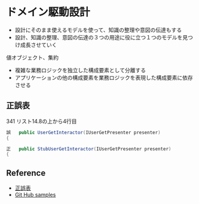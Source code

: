 # ドメイン駆動設計

- 設計にそのまま使えるモデルを使って、知識の整理や意図の伝達もする
- 設計、知識の整理、意図の伝達の３つの用途に役に立つ１つのモデルを見つけ成長させていく

値オブジェクト、集約

- 複雑な業務ロジックを独立した構成要素として分離する
- アプリケーションの他の構成要素を業務ロジックを表現した構成要素に依存させる

## 正誤表
341
リスト14.8の上から4行目
```cs
誤	public UserGetInteractor(IUserGetPresenter presenter) 
{

正	public StubUserGetInteractor(IUserGetPresenter presenter)  
{
```

## Reference
- [正誤表](https://www.shoeisha.co.jp/book/detail/9784798150727#errata)
- [Git Hub samples](https://github.com/nrslib/itddd)